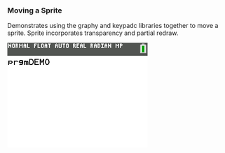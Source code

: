 ### Moving a Sprite

Demonstrates using the graphy and keypadc libraries together to move a sprite.
Sprite incorporates transparency and partial redraw.

![Screenshot](screenshot.png)
